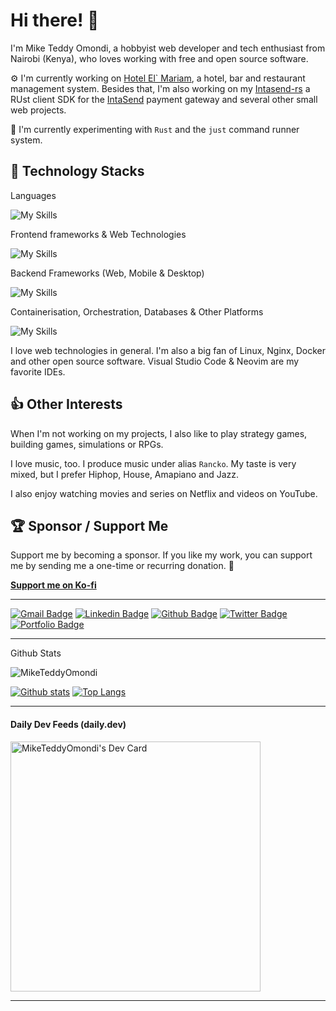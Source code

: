 # Hi there! :wave:

I'm Mike Teddy Omondi, a hobbyist web developer and tech enthusiast from Nairobi (Kenya), who loves working with free and open source software.

:gear: I'm currently working on [Hotel El` Mariam](http://github.com/MikeTeddyOmondi/hotel-elmiriam), a hotel, bar and restaurant management system. Besides that, I'm also working on my [Intasend-rs](https://github.com/MikeTeddyOmondi/intasend-rs) a RUst client SDK for the [IntaSend](https://intasend.com) payment gateway and several other small web projects.

:telescope: I'm currently experimenting with `Rust` and the `just` command runner system.

## :toolbox: Technology Stacks

Languages 

![My Skills](https://skillicons.dev/icons?i=cpp,py,js,ts,rust&theme=light)

Frontend frameworks & Web Technologies

![My Skills](https://skillicons.dev/icons?i=react,svelte,solidjs,next,astro,tailwind,md&theme=light)

Backend Frameworks (Web, Mobile & Desktop)

![My Skills](https://skillicons.dev/icons?i=bun,nodejs,express,fastapi,django,flask,electron,tauri,graphql,prisma&theme=light)

Containerisation, Orchestration, Databases & Other Platforms

![My Skills](https://skillicons.dev/icons?i=wasm,docker,kubernetes,windows,linux,ubuntu,mint,nginx,rabbitmq,redis,sqlite,mysql,planetscale,postgres,supabase,mongodb,heroku,cloudflare,git,github,npm,jenkins,prometheus,grafana,terraform,stackoverflow,vscode,neovim,pnpm&theme=light)


I love web technologies in general. I'm also a big fan of Linux, Nginx, Docker and other open source software. Visual Studio Code & Neovim are my favorite IDEs.

## :thumbsup: Other Interests

When I'm not working on my projects, I also like to play strategy games, building games, simulations or RPGs.

I love music, too. I produce music under alias `Rancko`. My taste is very mixed, but I prefer Hiphop, House, Amapiano and Jazz.

I also enjoy watching movies and series on Netflix and videos on YouTube.

## :trophy: Sponsor / Support Me

Support me by becoming a sponsor. If you like my work, you can support me by sending me a one-time or recurring donation. :money_with_wings:

**[Support me on Ko-fi](https://ko-fi.com/m1kt0)**


---
[![Gmail Badge](https://img.shields.io/badge/-mike_omondi@outlook.com-c14438?style=flat&logo=Gmail&logoColor=white&link=mailto:mike_omondi@outlook.com)](mailto:mike_omondi@outlook.com)
[![Linkedin Badge](https://img.shields.io/badge/-MikeTeddyOmondi-0072b1?style=flat&logo=Linkedin&logoColor=white&link=https://www.linkedin.com/in/MikeTeddyOmondi/)](https://www.linkedin.com/in/MikeTeddyOmondi/) [![Github Badge](https://img.shields.io/badge/-MikeTeddyOmondi-grey?style=flat&logo=github&logoColor=white&link=https://github.com/MikeTeddyOmondi/)](https://www.github.com/MikeTeddyOmondi/) [![Twitter Badge](https://img.shields.io/badge/-MikeTeddyOmondi-00acee?style=flat&logo=twitter&logoColor=white&link=https://twitter.com/MikeTeddyOmondi/)](https://www.twitter.com/MikeTeddyOmondi/) [![Portfolio Badge](https://img.shields.io/badge/portfolio-web-blue?style=flat&link=www.ranckosolutions.com/projects.html/)](www.ranckosolutions.com/projects.html/) <p align='left'>

---
</p>
    Github Stats 
<p align=left> <img src=https://komarev.com/ghpvc/?username=MikeTeddyOmondi alt=MikeTeddyOmondi /> </p>

[![Github stats](https://github-readme-stats.vercel.app/api?username=MikeTeddyOmondi&show_icons=true&include_all_commits=true)](https://github.com/MikeTeddyOmondi/github-readme-stats)
[![Top Langs](https://github-readme-stats.vercel.app/api/top-langs/?username=MikeTeddyOmondi&layout=compact)](https://github.com/MikeTeddyOmondi/github-readme-stats)

---

#### Daily Dev Feeds (daily.dev)

<a href="https://app.daily.dev/MikeTeddyOmondi"><img src="https://api.daily.dev/devcards/2084b2f96a144df280aa068ae0ff886b.png?r=3fi" width="400" alt="MikeTeddyOmondi's Dev Card"/></a>

---